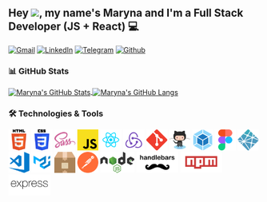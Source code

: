 ## Hey <img src="https://media.giphy.com/media/hvRJCLFzcasrR4ia7z/giphy.gif" width="25">, my name's Maryna and I'm a Full Stack Developer (JS + React) :computer:

<a href="mailto:marina.skrypnyk@gmail.com" rel="noopener noreferrer" target="_blank"><img alt="Gmail" src="https://img.shields.io/badge/Gmail-D14836?&logo=gmail&logoColor=white" /></a>
<a href="https://www.linkedin.com/in/maryna-skrypnyk/" rel="noopener noreferrer" target="_blank"><img alt="LinkedIn" src="https://img.shields.io/badge/linkedin-0077B5?&logo=linkedin&logoColor=white" /></a> 
<a href="https://t.me/maryna_skrypnyk" rel="noopener noreferrer" target="_blank"><img alt="Telegram" src="https://img.shields.io/badge/Telegram-0088CC?logo=telegram&logoColor=white" /></a>
<a href="https://github.com/Maryna-Skrypnyk" rel="noopener noreferrer" target="_blank"><img alt="Github" src="https://img.shields.io/badge/GitHub-333?logo=github&logoColor=white" /></a>

<!-- ### 📝 Checkout my [resume](https://maryna-skrypnyk.github.io/my-cv/) -->

### 📊 GitHub Stats
<a href="https://github.com/Maryna-Skrypnyk/Maryna-Skrypnyk">
  <img align="center" src="https://github-readme-stats.vercel.app/api/top-langs/?username=Maryna-Skrypnyk&title_color=ffffff&show_icons=true&text_color=c9cacc&icon_color=2bbc8a&bg_color=1d1f21&langs_count=3" alt="Maryna's GitHub Stats" />
</a>
<a href="https://github.com/Maryna-Skrypnyk/Maryna-Skrypnyk">
  <img align="center" src="https://github-readme-stats.vercel.app/api?username=Maryna-Skrypnyk&include_all_commits=true&title_color=ffffff&show_icons=true&icon_color=ffffff&line_height=27&theme=tokyonight" alt="Maryna's GitHub Langs" />
</a>

### 🛠️ Technologies & Tools

[<code><img src="https://raw.githubusercontent.com/Maryna-Skrypnyk/readme-icons/main/language_and_tools/square/html/html-i.svg" alt="html5" height='42px' /></code>](https://en.wikipedia.org/wiki/HTML 'HTML5')  [<code><img src="https://raw.githubusercontent.com/Maryna-Skrypnyk/readme-icons/main/language_and_tools/square/css/css-i.svg" alt="css3" height='42px' /></code>](https://en.wikipedia.org/wiki/CSS 'CSS3')   [<code><img src="https://raw.githubusercontent.com/Maryna-Skrypnyk/readme-icons/main/language_and_tools/square/sass/sass-i.svg" alt="sass" height='42px' /></code>](https://sass-lang.com/ 'SASS')   [<code><img src="https://raw.githubusercontent.com/Maryna-Skrypnyk/readme-icons/main/language_and_tools/square/javascript/javascript-w.svg" alt="JavaScript" height ="42px" /></code>](https://developer.mozilla.org/en-US/docs/Web/JavaScript 'Java Script')   [<code><img src="https://raw.githubusercontent.com/Maryna-Skrypnyk/readme-icons/main/language_and_tools/square/react/react.svg" alt="React" height ="42px" /></code>](https://reactjs.org/ 'React.js')   [<code><img src="https://raw.githubusercontent.com/Maryna-Skrypnyk/readme-icons/main/language_and_tools/square/redux/redux.svg" alt="Redux" height='42px' /></code>](https://redux.js.org/ 'Redux')   [<code><img src="https://raw.githubusercontent.com/Maryna-Skrypnyk/readme-icons/main/language_and_tools/square/git-scm/git-i.svg" alt="git" height='42px' /></code>](https://git-scm.com/ 'Git')   [<code><img src="https://raw.githubusercontent.com/Maryna-Skrypnyk/readme-icons/main/language_and_tools/square/git-hub/github-i.svg" alt="github" height='42px' /></code>](https://github.com/ 'GitHub')   [<code><img src="https://raw.githubusercontent.com/Maryna-Skrypnyk/readme-icons/main/language_and_tools/square/webpack/webpack-i.svg" alt="webpack" height ="42px" /></code>](https://webpack.js.org 'Webpack')   [<code><img src="https://raw.githubusercontent.com/Maryna-Skrypnyk/readme-icons/main/language_and_tools/square/figma/figma-i.svg" alt="figma" height='42px' /></code>](https://www.figma.com/ 'Figma')   [<code><img src="https://raw.githubusercontent.com/Maryna-Skrypnyk/readme-icons/main/language_and_tools/square/netlify/netlify.svg" alt="netlify" height='42px'/></code>](https://www.netlify.com/ 'Netlify')   [<code><img src="https://raw.githubusercontent.com/Maryna-Skrypnyk/readme-icons/main/language_and_tools/square/vsc/visualstudio.svg" alt="visual studio code" height='42px'/></code>](https://code.visualstudio.com/ 'Visual Studio Code')   [<code><img src="https://raw.githubusercontent.com/Maryna-Skrypnyk/readme-icons/main/language_and_tools/square/material-ui/material-ui.svg" alt="material-ui" height='42px' /></code>](https://material-ui.com/ 'Material-ui')   [<code><img src="https://raw.githubusercontent.com/Maryna-Skrypnyk/readme-icons/main/language_and_tools/square/parcel/parceljs-i.svg" alt="parcel" height='42px' /></code>](https://parceljs.org/ 'Parcel')     [<code><img src="https://raw.githubusercontent.com/Maryna-Skrypnyk/readme-icons/main/language_and_tools/square/postman/getpostman.svg" alt="postman" height='42px' /></code>](https://web.postman.com/ 'Postman')     [<code><img src="https://raw.githubusercontent.com/Maryna-Skrypnyk/readme-icons/main/language_and_tools/square/node/nodejs.svg" alt="node" height='42px'/></code>](https://nodejs.org/en/ 'Node.js')   [<code><img src="https://raw.githubusercontent.com/Maryna-Skrypnyk/readme-icons/main/language_and_tools/square/handlebars/handlebarsjs.svg" alt="handlebars" height='42px' /></code>](https://handlebarsjs.com/ 'Handlebars')   [<code><img src="https://raw.githubusercontent.com/Maryna-Skrypnyk/readme-icons/main/language_and_tools/square/npm/npmjs.svg" alt="npm" height='42px' /></code>](https://www.npmjs.com/ 'NPM')    [<code><img src="https://raw.githubusercontent.com/Maryna-Skrypnyk/readme-icons/main/language_and_tools/square/express/express.svg" alt="express" height='42px' /></code>](http://expressjs.com/ 'Express')






<!-- <code><a href="https://en.wikipedia.org/wiki/HTML" target="_blank"><img src="https://raw.githubusercontent.com/Maryna-Skrypnyk/readme-icons/main/language_and_tools/square/html/html-i.svg" alt="html5" height='42px' /></a></code>
<code><a href="https://en.wikipedia.org/wiki/CSS" target="_blank"><img src="https://raw.githubusercontent.com/Maryna-Skrypnyk/readme-icons/main/language_and_tools/square/css/css-i.svg" alt="css3" height='42px' /></a></code>
<code><a href="https://sass-lang.com/" target="_blank"><img src="https://raw.githubusercontent.com/Maryna-Skrypnyk/readme-icons/main/language_and_tools/square/sass/sass-i.svg" alt="sass" height='42px' /></a></code>
<code><a href="https://developer.mozilla.org/en-US/docs/Web/JavaScript" target="_blank"><img src="https://raw.githubusercontent.com/Maryna-Skrypnyk/readme-icons/main/language_and_tools/square/javascript/javascript-w.svg" alt="JavaScript" height ="42px" /></a></code>
<code><a href="https://reactjs.org/" target="_blank"><img src="https://raw.githubusercontent.com/Maryna-Skrypnyk/readme-icons/main/language_and_tools/square/react/react.svg" alt="React" height ="42px" /></a></code>
<code><a href="https://redux.js.org/" target="_blank"><img src="https://raw.githubusercontent.com/Maryna-Skrypnyk/readme-icons/main/language_and_tools/square/redux/redux.svg" alt="Redux" height='42px' /></a></code>
<code><a href="https://git-scm.com/" target="_blank"><img src="https://raw.githubusercontent.com/Maryna-Skrypnyk/readme-icons/main/language_and_tools/square/git-scm/git-i.svg" alt="git" height='42px' /></a></code>
<code><a href="https://github.com/" target="_blank"><img src="https://raw.githubusercontent.com/Maryna-Skrypnyk/readme-icons/main/language_and_tools/square/git-hub/github-i.svg" alt="github" height='42px' /></a></code>
<code><a href="https://webpack.js.org" target="_blank"><img src="https://raw.githubusercontent.com/Maryna-Skrypnyk/readme-icons/main/language_and_tools/square/webpack/webpack-i.svg" alt="webpack" height ="42px" /></a></code>
<code><a href="https://www.figma.com/" target="_blank"><img src="https://raw.githubusercontent.com/Maryna-Skrypnyk/readme-icons/main/language_and_tools/square/figma/figma-i.svg" alt="figma" height='42px' /></a></code>
<code><a href="https://www.netlify.com/" target="_blank"><img src="https://raw.githubusercontent.com/Maryna-Skrypnyk/readme-icons/main/language_and_tools/square/netlify/netlify.svg" alt="netlify" height='42px'/></a></code>
<code><a href="https://code.visualstudio.com/" target="_blank"><img src="https://raw.githubusercontent.com/Maryna-Skrypnyk/readme-icons/main/language_and_tools/square/vsc/visualstudio.svg" alt="visual studio code" height='42px'/></a></code>
<code><a href="https://material-ui.com/" target="_blank"><img src="https://raw.githubusercontent.com/Maryna-Skrypnyk/readme-icons/main/language_and_tools/square/material-ui/material-ui.svg" alt="material-ui" height='42px' /></a></code>
<code><a href="https://parceljs.org/" target="_blank"><img src="https://raw.githubusercontent.com/Maryna-Skrypnyk/readme-icons/main/language_and_tools/square/parcel/parceljs-i.svg" alt="parcel" height='42px' /></a></code>
<code><a href="https://web.postman.com/" target="_blank"><img src="https://raw.githubusercontent.com/Maryna-Skrypnyk/readme-icons/main/language_and_tools/square/postman/getpostman.svg" alt="postman" height='42px' /></a></code></code>
<code><a href="https://nodejs.org/en/" target="_blank"><img src="https://raw.githubusercontent.com/Maryna-Skrypnyk/readme-icons/main/language_and_tools/square/node/nodejs.svg" alt="node" height='42px'/></a></code>
<code><a href="https://handlebarsjs.com/" target="_blank"><img src="https://raw.githubusercontent.com/Maryna-Skrypnyk/readme-icons/main/language_and_tools/square/handlebars/handlebarsjs.svg" alt="handlebars" height='42px' /></a></code>
<code><a href="https://www.npmjs.com/" target="_blank"><img src="https://raw.githubusercontent.com/Maryna-Skrypnyk/readme-icons/main/language_and_tools/square/npm/npmjs.svg" alt="npm" height='42px' /></a></code>
<code><a href="http://expressjs.com/" target="_blank"><img src="https://raw.githubusercontent.com/Maryna-Skrypnyk/readme-icons/main/language_and_tools/square/express/express.svg" alt="express" height='42px' /></a></code>
 -->




